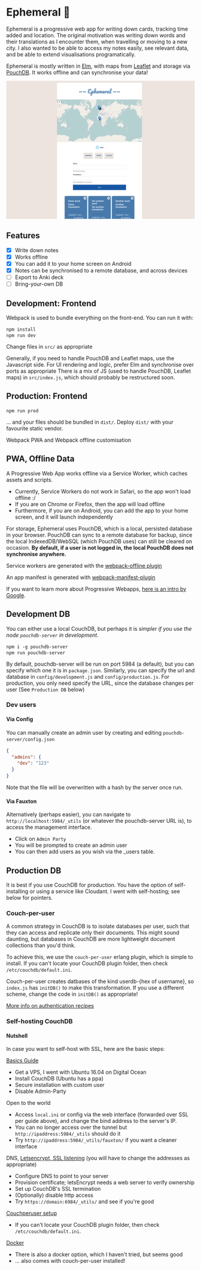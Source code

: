 # Ephemeral 🍃

Ephemeral is a progressive web app for writing down cards, tracking time added and location.
The original motivation was writing down words and their translations as I encounter them, when travelling or moving to a new city.
I also wanted to be able to access my notes easily, see relevant data, and be able to extend visualisations programatically.

Ephemeral is mostly written in [Elm](http://elm-lang.org), with maps from [Leaflet](http://http://leafletjs.com/) and storage via [PouchDB](https://pouchdb.com/).
It works offline and can synchronise your data!

![Ephemeral Demo](docs/media/demo_frontpage.png)

## Features
- [X] Write down notes
- [X] Works offline
- [X] You can add it to your home screen on Android
- [X] Notes can be synchronised to a remote database, and across devices
- [ ] Export to Anki deck
- [ ] Bring-your-own DB

## Development: Frontend
Webpack is used to bundle everything on the front-end. You can run it with:
```shell
npm install
npm run dev
```

Change files in `src/` as appropriate

Generally, if you need to handle PouchDB and Leaflet maps, use the Javascript side.
For UI rendering and logic, prefer Elm and synchronise over ports as appropriate
There is a mix of JS (used to handle PouchDB, Leaflet maps) in `src/index.js`, which should probably be restructured soon.

## Production: Frontend
```shell
npm run prod
```
... and your files should be bundled in `dist/`.
Deploy `dist/` with your favourite static vendor.

Webpack PWA and Webpack offline customisation

## PWA, Offline Data
A Progressive Web App works offline via a Service Worker, which caches assets and scripts.
- Currently, Service Workers do not work in Safari, so the app won't load offline :/
- If you are on Chrome or Firefox, then the app will load offline
- Furthermore, if you are on Android, you can add the app to your home screen, and it will launch independently

For storage, Ephemeral uses PouchDB, which is a local, persisted database in your browser.
PouchDB can sync to a remote database for backup, since the local IndexedDB/WebSQL (which PouchDB uses) can still be cleared on occasion.
**By default, if a user is not logged in, the local PouchDB does not synchronise anywhere.**

Service workers are generated with the [webpack-offline plugin](https://github.com/NekR/offline-plugin)

An app manifest is generated with [webpack-manifest-plugin](https://github.com/danethurber/webpack-manifest-plugin)

If you want to learn more about Progressive Webapps, [here is an intro by
Google](https://developers.google.com/web/progressive-web-apps/).

## Development DB
You can either use a local CouchDB, but perhaps it is *simpler if you use the node `pouchdb-server` in development*.

```shell
npm i -g pouchdb-server
npm run pouchdb-server
```

By default, pouchdb-server will be run on port 5984 (a default), but you can specify which one it is in `package.json`.
Similarly, you can specify the url and database in `config/development.js` and `config/production.js`.
For production, you only need specify the URL, since the database changes per user (See `Production DB` below)

### Dev users
#### Via Config
You can manually create an admin user by creating and editing `pouchdb-server/config.json`

```json
{
  "admins": {
    "dev": "123"
  }
}
```
Note that the file will be overwritten with a hash by the server once run.

#### Via Fauxton
Alternatively (perhaps easier), you can navigate to `http://localhost:5984/_utils` (or whatever the pouchdb-server URL is), to access the management interface.
- Click on `Admin Party`
- You will be prompted to create an admin user
- You can then add users as you wish via the _users table.

## Production DB
It is best if you use CouchDB for production. You have the option of self-installing or using a service like Cloudant. I went with self-hosting; see below for pointers.

### Couch-per-user
A common strategy in CouchDB is to isolate databases per user, such that they can access and replicate only their documents.
This might sound daunting, but databases in CouchDB are more lightweight document collections than you'd think.

To achieve this, we use the `couch-per-user` erlang plugin, which is simple to install.
If you can't locate your CouchDB plugin folder, then check `/etc/couchdb/default.ini`.

Couch-per-user creates datbases of the kind userdb-{hex of username}, so `index.js` has `initDB()` to make this transformation.
If you use a different scheme, change the code in `initDB()` as appropriate!

[More info on authentication recipes](https://github.com/pouchdb-community/pouchdb-authentication#couchdb-authentication-recipes)

### Self-hosting CouchDB
#### Nutshell
In case you want to self-host with SSL, here are the basic steps:

[Basics Guide](https://www.digitalocean.com/community/tutorials/how-to-install-couchdb-and-futon-on-ubuntu-14-04)
  - Get a VPS, I went with Ubuntu 16.04 on Digital Ocean
  - Install CouchDB (Ubuntu has a ppa)
  - Secure installation with custom user
  - Disable Admin-Party

Open to the world
  - Access `local.ini` or config via the web interface (forwarded over SSL per guide above), and change the bind address to the server's IP.
  - You can no longer access over the tunnel but `http://ipaddress:5984/_utils` should do it
  - Try `http://ipaddress:5984/_utils/fauxton/` if you want a cleaner interface

DNS, [Letsencrypt, SSL listening](http://verbally.flimzy.com/configuring-couchdb-1-6-1-letsencrypt-free-ssl-certificate-debian-8-jessie/) (you will have to change the addresses as appropriate)
  - Configure DNS to point to your server
  - Provision certificate; letsEncrypt needs a web server to verify ownership
  - Set up CouchDB's SSL termination
  - (Optionally) disable http access
  - Try `https://domain:6984/_utils/` and see if you're good

[Couchperuser setup](https://github.com/etrepum/couchperuser)
- If you can't locate your CouchDB plugin folder, then check `/etc/couchdb/default.ini`.

[Docker](https://github.com/apache/couchdb-docker)
 - There is also a docker option, which I haven't tried, but seems good
  - ... also comes with couch-per-user installed!


